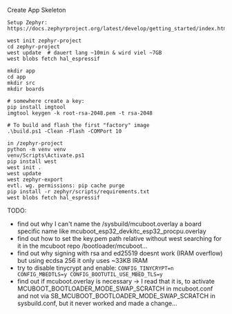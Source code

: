 Create App Skeleton
```
Setup Zephyr: https://docs.zephyrproject.org/latest/develop/getting_started/index.html

west init zephyr-project
cd zephyr-project
west update  # dauert lang ~10min & wird viel ~7GB
west blobs fetch hal_espressif

mkdir app
cd app
mkdir src
mkdir boards

# somewhere create a key:
pip install imgtool
imgtool keygen -k root-rsa-2048.pem -t rsa-2048

# To build and flash the first "factory" image
.\build.ps1 -Clean -Flash -COMPort 10
```


```
in /zephyr-project
python -m venv venv
venv/Scripts\Activate.ps1
pip install west
west init .
west update
west zephyr-export
evtl. wg. permissions: pip cache purge
pip install -r zephyr/scripts/requirements.txt
west blobs fetch hal_espressif
```

TODO:
* find out why I can't name the /sysbuild/mcuboot.overlay a board specific name like mcuboot_esp32_devkitc_esp32_procpu.overlay
* find out how to set the key.pem path relative without west searching for it in the mcuboot repo /bootloader/mcuboot...
* find out why signing with rsa and ed25519 doesnt work (IRAM overflow) but using ecdsa 256 it only uses ~33KB IRAM
* try to disable tinycrypt and enable: ```CONFIG_TINYCRYPT=n
CONFIG_MBEDTLS=y
CONFIG_BOOTUTIL_USE_MBED_TLS=y```
* find out if mcuboot.overlay is necessary -> I read that it is, to activate MCUBOOT_BOOTLOADER_MODE_SWAP_SCRATCH in mcuboot.conf and not via SB_MCUBOOT_BOOTLOADER_MODE_SWAP_SCRATCH in sysbuild.conf, but it never worked and made a change...